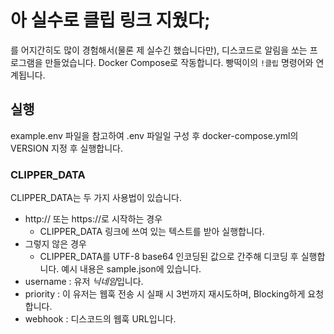 # 아 실수로 클립 링크 지웠다;
를 어지간히도 많이 경험해서(물론 제 실수긴 했습니다만), 디스코드로 알림을 쏘는 프로그램을 만들었습니다.
Docker Compose로 작동합니다. 빵떡이의 `!클립` 명령어와 연계됩니다.

## 실행
example.env 파일을 참고하여 .env 파일일 구성 후 docker-compose.yml의 VERSION 지정 후 실행합니다.

### CLIPPER_DATA
CLIPPER_DATA는 두 가지 사용법이 있습니다.
- http:// 또는 https://로 시작하는 경우
    - CLIPPER_DATA 링크에 쓰여 있는 텍스트를 받아 실행합니다.
- 그렇지 않은 경우
    - CLIPPER_DATA를 UTF-8 base64 인코딩된 값으로 간주해 디코딩 후 실행합니다.
예시 내용은 sample.json에 있습니다.
- username : 유저 *닉네임*입니다.
- priority : 이 유저는 웹훅 전송 시 실패 시 3번까지 재시도하며, Blocking하게 요청합니다.
- webhook : 디스코드의 웹훅 URL입니다.